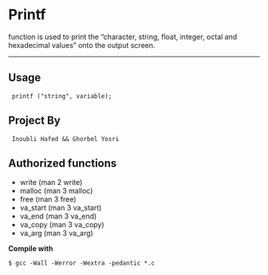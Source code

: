 # __Printf__

function is used to print the “character, string, float, integer, octal and hexadecimal values” onto the output screen.

---

## __Usage__

`` printf ("string", variable);``

## __Project By__

`` Inoubli Hafed && Ghorbel Yosri``

## __Authorized functions__
 *  write (man 2 write)
 *  malloc (man 3 malloc)
 *  free (man 3 free)
 *  va_start (man 3 va_start)
 *  va_end (man 3 va_end)
 *  va_copy (man 3 va_copy)
 *  va_arg (man 3 va_arg)

__Compile with__

``$ gcc -Wall -Werror -Wextra -pedantic *.c``
